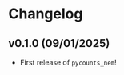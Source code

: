 # Changelog

<!--next-version-placeholder-->

## v0.1.0 (09/01/2025)

- First release of `pycounts_nem`!